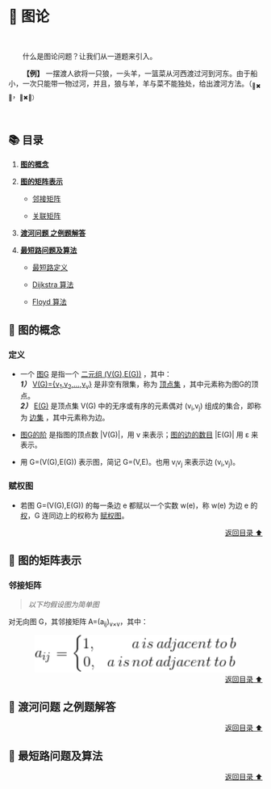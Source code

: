 # 🎨 图论

<br>

&emsp;&emsp;什么是图论问题？让我们从一道题来引入。

&emsp;&emsp;**【例】** 一摆渡人欲将一只狼，一头羊，一篮菜从河西渡过河到河东。由于船小，一次只能带一物过河，并且，狼与羊，羊与菜不能独处，给出渡河方法。（<sub>🐺✖🐏</sub>，<sub>🐏✖🥦</dub>）

<br>

## 📚 目录

1. **[图的概念](#-基本的数学模型建立)**

1. **[图的矩阵表示](#线性规划)**

    + [邻接矩阵]()

    + [关联矩阵]()

1. **[渡河问题 之例题解答](#整数规划)**

1. **[最短路问题及算法](#非线性规划)**

    + [最短路定义]()

    + [Dijkstra 算法]()

    + [Floyd 算法]()

## 💬 图的概念

### 定义

+ 一个 [图G](#welcome) 是指一个 [二元组 (V(G),E(G))](#welcome) ，其中：<br>
***1）*** [V(G)={v<sub>1</sub>,v<sub>2</sub>,...,v<sub>v</sub>}](#welcome) 是非空有限集，称为 [顶点集](#welcome) ，其中元素称为图G的顶点。<br>
***2）*** [E(G)](#welcome) 是顶点集 V(G) 中的无序或有序的元素偶对 (v<sub>i</sub>,v<sub>j</sub>) 组成的集合，即称为 [边集](#welcome) ，其中元素称为边。

+ [图G的阶](#welcome) 是指图的顶点数 |V(G)|，用 v 来表示；[图的边的数目](#welcome) |E(G)| 用 ε 来表示。

+ 用 G=(V(G),E(G)) 表示图，简记 G=(V,E)。也用 v<sub>i</sub>v<sub>j</sub> 来表示边 (v<sub>i</sub>,v<sub>j</sub>)。

### 赋权图

+ 若图 G=(V(G),E(G)) 的每一条边 e 都赋以一个实数 w(e)，称 w(e) 为边 e 的 [权](#welcome)，G 连同边上的权称为 [赋权图](#welcome)。

<div align="right">
    <a href="#-目录">返回目录 ⬆</a>
</div>

## 💬 图的矩阵表示

### 邻接矩阵

> *以下均假设图为简单图*

对无向图 G，其邻接矩阵 A=(a<sub>ij</sub>)<sub>v×v</sub>，其中：

<div align="center">
    <img src="pics/f1.gif" width=400>
</div>

<div align="right">
    <a href="#-目录">返回目录 ⬆</a>
</div>

## 💬 渡河问题 之例题解答



<div align="right">
    <a href="#-目录">返回目录 ⬆</a>
</div>

## 💬 最短路问题及算法



<div align="right">
    <a href="#-目录">返回目录 ⬆</a>
</div>
